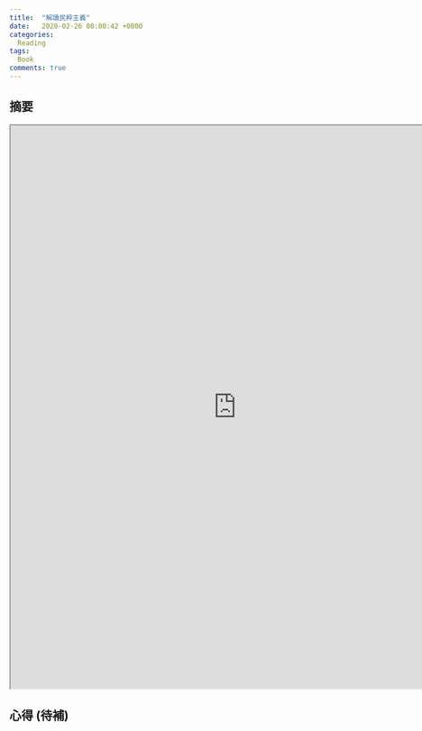 ```yaml
---
title:  "解讀民粹主義"
date:   2020-02-26 00:00:42 +0800
categories: 
  Reading
tags:
  Book
comments: true
---
```


## 摘要

<iframe width=800 height=1000 src="https://dynalist.io/d/PkL7ecuSYysR70qh720DJ5_d"></iframe>

## 心得 (待補)

